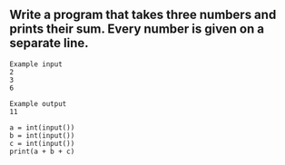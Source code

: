 ## Write a program that takes three numbers and prints their sum. Every number is given on a separate line.

```
Example input
2
3
6

Example output
11

```
```
a = int(input())
b = int(input())
c = int(input())
print(a + b + c)
```
